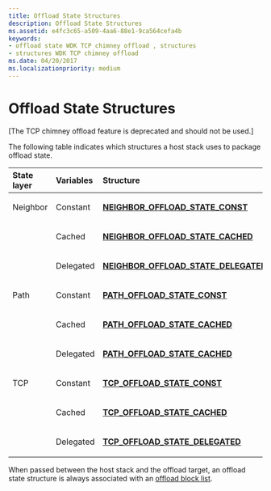 ```yaml
---
title: Offload State Structures
description: Offload State Structures
ms.assetid: e4fc3c65-a509-4aa6-88e1-9ca564cefa4b
keywords:
- offload state WDK TCP chimney offload , structures
- structures WDK TCP chimney offload
ms.date: 04/20/2017
ms.localizationpriority: medium
---
```


# Offload State Structures


\[The TCP chimney offload feature is deprecated and should not be used.\]




The following table indicates which structures a host stack uses to package offload state.

<table>
<colgroup>
<col width="33%" />
<col width="33%" />
<col width="33%" />
</colgroup>
<thead>
<tr class="header">
<th align="left">State layer</th>
<th align="left">Variables</th>
<th align="left">Structure</th>
</tr>
</thead>
<tbody>
<tr class="odd">
<td align="left"><p>Neighbor</p></td>
<td align="left"><p>Constant</p></td>
<td align="left"><p><a href="https://msdn.microsoft.com/library/windows/hardware/ff568324" data-raw-source="[&lt;strong&gt;NEIGHBOR_OFFLOAD_STATE_CONST&lt;/strong&gt;](https://msdn.microsoft.com/library/windows/hardware/ff568324)"><strong>NEIGHBOR_OFFLOAD_STATE_CONST</strong></a></p></td>
</tr>
<tr class="even">
<td align="left"></td>
<td align="left"><p>Cached</p></td>
<td align="left"><p><a href="https://msdn.microsoft.com/library/windows/hardware/ff568323" data-raw-source="[&lt;strong&gt;NEIGHBOR_OFFLOAD_STATE_CACHED&lt;/strong&gt;](https://msdn.microsoft.com/library/windows/hardware/ff568323)"><strong>NEIGHBOR_OFFLOAD_STATE_CACHED</strong></a></p></td>
</tr>
<tr class="odd">
<td align="left"></td>
<td align="left"><p>Delegated</p></td>
<td align="left"><p><a href="https://msdn.microsoft.com/library/windows/hardware/ff568325" data-raw-source="[&lt;strong&gt;NEIGHBOR_OFFLOAD_STATE_DELEGATED&lt;/strong&gt;](https://msdn.microsoft.com/library/windows/hardware/ff568325)"><strong>NEIGHBOR_OFFLOAD_STATE_DELEGATED</strong></a></p></td>
</tr>
<tr class="even">
<td align="left"><p>Path</p></td>
<td align="left"><p>Constant</p></td>
<td align="left"><p><a href="https://msdn.microsoft.com/library/windows/hardware/ff569984" data-raw-source="[&lt;strong&gt;PATH_OFFLOAD_STATE_CONST&lt;/strong&gt;](https://msdn.microsoft.com/library/windows/hardware/ff569984)"><strong>PATH_OFFLOAD_STATE_CONST</strong></a></p></td>
</tr>
<tr class="odd">
<td align="left"></td>
<td align="left"><p>Cached</p></td>
<td align="left"><p><a href="https://msdn.microsoft.com/library/windows/hardware/ff569983" data-raw-source="[&lt;strong&gt;PATH_OFFLOAD_STATE_CACHED&lt;/strong&gt;](https://msdn.microsoft.com/library/windows/hardware/ff569983)"><strong>PATH_OFFLOAD_STATE_CACHED</strong></a></p></td>
</tr>
<tr class="even">
<td align="left"></td>
<td align="left"><p>Delegated</p></td>
<td align="left"><p><a href="https://msdn.microsoft.com/library/windows/hardware/ff569983" data-raw-source="[&lt;strong&gt;PATH_OFFLOAD_STATE_CACHED&lt;/strong&gt;](https://msdn.microsoft.com/library/windows/hardware/ff569983)"><strong>PATH_OFFLOAD_STATE_CACHED</strong></a></p></td>
</tr>
<tr class="odd">
<td align="left"><p>TCP</p></td>
<td align="left"><p>Constant</p></td>
<td align="left"><p><a href="https://msdn.microsoft.com/library/windows/hardware/ff570938" data-raw-source="[&lt;strong&gt;TCP_OFFLOAD_STATE_CONST&lt;/strong&gt;](https://msdn.microsoft.com/library/windows/hardware/ff570938)"><strong>TCP_OFFLOAD_STATE_CONST</strong></a></p></td>
</tr>
<tr class="even">
<td align="left"></td>
<td align="left"><p>Cached</p></td>
<td align="left"><p><a href="https://msdn.microsoft.com/library/windows/hardware/ff570937" data-raw-source="[&lt;strong&gt;TCP_OFFLOAD_STATE_CACHED&lt;/strong&gt;](https://msdn.microsoft.com/library/windows/hardware/ff570937)"><strong>TCP_OFFLOAD_STATE_CACHED</strong></a></p></td>
</tr>
<tr class="odd">
<td align="left"></td>
<td align="left"><p>Delegated</p></td>
<td align="left"><p><a href="https://msdn.microsoft.com/library/windows/hardware/ff570939" data-raw-source="[&lt;strong&gt;TCP_OFFLOAD_STATE_DELEGATED&lt;/strong&gt;](https://msdn.microsoft.com/library/windows/hardware/ff570939)"><strong>TCP_OFFLOAD_STATE_DELEGATED</strong></a></p></td>
</tr>
</tbody>
</table>

 

When passed between the host stack and the offload target, an offload state structure is always associated with an [offload block list](offload-block-lists.md).

 

 





